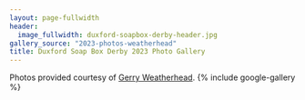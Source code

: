 ```yaml
---
layout: page-fullwidth
header:
  image_fullwidth: duxford-soapbox-derby-header.jpg
gallery_source: "2023-photos-weatherhead"
title: Duxford Soap Box Derby 2023 Photo Gallery
---
```

Photos provided courtesy of [Gerry Weatherhead](https://www.creativeeye.me.uk/).
{% include google-gallery %}
